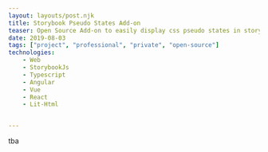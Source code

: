 ```yaml
---
layout: layouts/post.njk
title: Storybook Pseudo States Add-on
teaser: Open Source Add-on to easily display css pseudo states in storybook.
date: 2019-08-03
tags: ["project", "professional", "private", "open-source"]
technologies:
    - Web
    - StorybookJs
    - Typescript
    - Angular
    - Vue
    - React
    - Lit-Html


---
```



tba